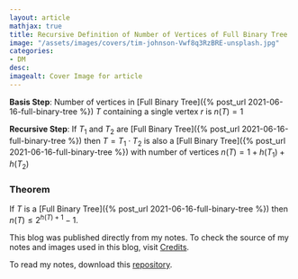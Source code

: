```yaml
---
layout: article
mathjax: true
title: Recursive Definition of Number of Vertices of Full Binary Tree
image: "/assets/images/covers/tim-johnson-Vwf8q3RzBRE-unsplash.jpg"
categories:
- DM
desc:   
imagealt: Cover Image for article
---
```


**Basis Step**: Number of vertices in  [Full Binary Tree]({% post_url 2021-06-16-full-binary-tree %}) $T$ containing a single vertex $r$ is $n(T) = 1$




















































































































































































































































































































































































































**Recursive Step**: If $T_1$ and $T_2$ are [Full Binary Tree]({% post_url 2021-06-16-full-binary-tree %}) then $T = T_1 \cdot T_2$ is also a [Full Binary Tree]({% post_url 2021-06-16-full-binary-tree %}) with number of vertices $n(T) = 1 + h(T_1) + h(T_2)$





















































































































































































































































































































































































































### Theorem
If $T$ is a [Full Binary Tree]({% post_url 2021-06-16-full-binary-tree %}) then $n(T) \le 2^{h(T)+1} -1$.





















































































































































































































































































































































































































This blog was published directly from my notes.
To check the source of my notes and images used in this blog, visit <a href="/credits.html" target="_blank">Credits</a>.

To read my notes, download this <a href="https://github.com/bovem/CS" target="blank">repository</a>.